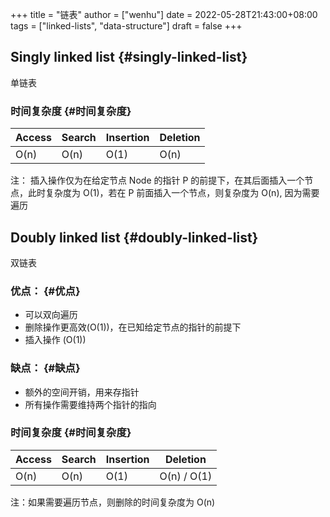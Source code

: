 +++
title = "链表"
author = ["wenhu"]
date = 2022-05-28T21:43:00+08:00
tags = ["linked-lists", "data-structure"]
draft = false
+++

## Singly linked list {#singly-linked-list}

单链表


### 时间复杂度 {#时间复杂度}

| Access | Search | Insertion | Deletion |
|--------|--------|-----------|----------|
| O(n)   | O(n)   | O(1)      | O(n)     |

注： 插入操作仅为在给定节点 Node 的指针 P 的前提下，在其后面插入一个节点，此时复杂度为 O(1)，若在 P 前面插入一个节点，则复杂度为 O(n), 因为需要遍历


## Doubly linked list {#doubly-linked-list}

双链表


### 优点： {#优点}

-   可以双向遍历
-   删除操作更高效(O(1))，在已知给定节点的指针的前提下
-   插入操作 (O(1))


### 缺点： {#缺点}

-   额外的空间开销，用来存指针
-   所有操作需要维持两个指针的指向


### 时间复杂度 {#时间复杂度}

| Access | Search | Insertion | Deletion    |
|--------|--------|-----------|-------------|
| O(n)   | O(n)   | O(1)      | O(n) / O(1) |

注：如果需要遍历节点，则删除的时间复杂度为 O(n)
